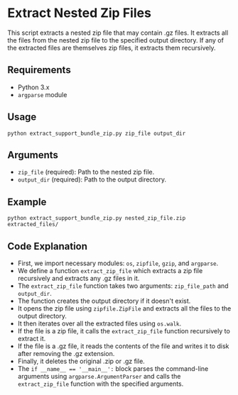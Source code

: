 # Extract Nested Zip Files

This script extracts a nested zip file that may contain .gz files. It extracts all the files from the nested zip file to the specified output directory. If any of the extracted files are themselves zip files, it extracts them recursively.

## Requirements
- Python 3.x
- `argparse` module

## Usage
```commandline
python extract_support_bundle_zip.py zip_file output_dir
```

## Arguments
- `zip_file` (required): Path to the nested zip file.
- `output_dir` (required): Path to the output directory.

## Example
```commandline
python extract_support_bundle_zip.py nested_zip_file.zip extracted_files/
```


## Code Explanation
- First, we import necessary modules: `os`, `zipfile`, `gzip`, and `argparse`.
- We define a function `extract_zip_file` which extracts a zip file recursively and extracts any .gz files in it.
- The `extract_zip_file` function takes two arguments: `zip_file_path` and `output_dir`.
- The function creates the output directory if it doesn't exist.
- It opens the zip file using `zipfile.ZipFile` and extracts all the files to the output directory.
- It then iterates over all the extracted files using `os.walk`.
- If the file is a zip file, it calls the `extract_zip_file` function recursively to extract it.
- If the file is a .gz file, it reads the contents of the file and writes it to disk after removing the .gz extension.
- Finally, it deletes the original .zip or .gz file.
- The `if __name__ == '__main__':` block parses the command-line arguments using `argparse.ArgumentParser` and calls the `extract_zip_file` function with the specified arguments.
